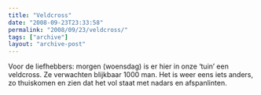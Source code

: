 ```yaml
---
title: "Veldcross"
date: "2008-09-23T23:33:58"
permalink: "2008/09/23/veldcross/"
tags: ["archive"]
layout: "archive-post"
---
```

Voor de liefhebbers: morgen (woensdag) is er hier in onze ‘tuin’ een veldcross. Ze verwachten blijkbaar 1000 man. Het is weer eens iets anders, zo thuiskomen en zien dat het vol staat met nadars en afspanlinten.
